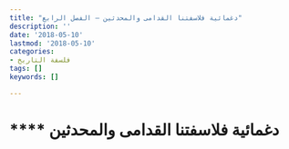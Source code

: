 ```yaml
---
title: "دغمائية فلاسفتنا القدامى والمحدثين – الفصل الرابع"
description: ''
date: '2018-05-10'
lastmod: '2018-05-10'
categories:
- فلسفة التاريخ
tags: []
keywords: []

---
```

# **** **دغمائية** فلاسفتنا القدامى والمحدثين

###